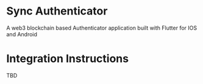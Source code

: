 # Sync Authenticator

A web3 blockchain based Authenticator application built with Flutter for IOS and Android

# Integration Instructions
TBD 

 
